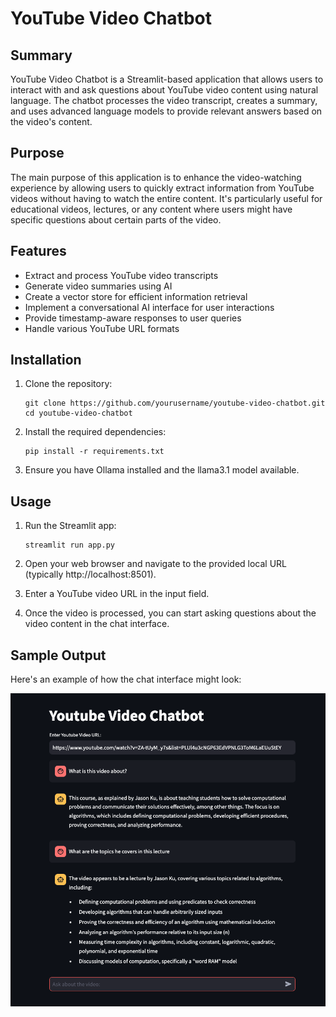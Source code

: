# YouTube Video Chatbot

## Summary
YouTube Video Chatbot is a Streamlit-based application that allows users to interact with and ask questions about YouTube video content using natural language. The chatbot processes the video transcript, creates a summary, and uses advanced language models to provide relevant answers based on the video's content.

## Purpose
The main purpose of this application is to enhance the video-watching experience by allowing users to quickly extract information from YouTube videos without having to watch the entire content. It's particularly useful for educational videos, lectures, or any content where users might have specific questions about certain parts of the video.

## Features
- Extract and process YouTube video transcripts
- Generate video summaries using AI
- Create a vector store for efficient information retrieval
- Implement a conversational AI interface for user interactions
- Provide timestamp-aware responses to user queries
- Handle various YouTube URL formats

## Installation

1. Clone the repository:
   ```
   git clone https://github.com/yourusername/youtube-video-chatbot.git
   cd youtube-video-chatbot
   ```

2. Install the required dependencies:
   ```
   pip install -r requirements.txt
   ```

3. Ensure you have Ollama installed and the llama3.1 model available.

## Usage

1. Run the Streamlit app:
   ```
   streamlit run app.py
   ```

2. Open your web browser and navigate to the provided local URL (typically http://localhost:8501).

3. Enter a YouTube video URL in the input field.

4. Once the video is processed, you can start asking questions about the video content in the chat interface.

## Sample Output

Here's an example of how the chat interface might look:

![alt text](https://github.com/rakshithkamath/Youtube-ChatBot/blob/main/sample_output.jpg?raw=true)

